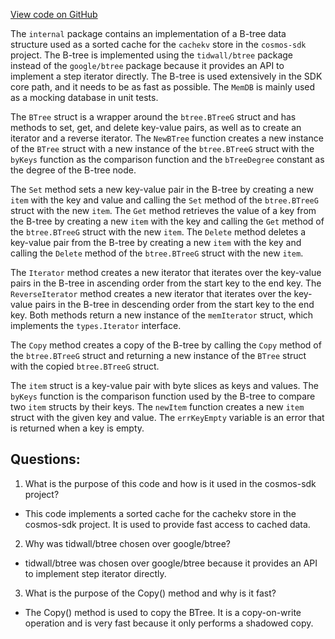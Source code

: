 [View code on GitHub](https://github.com/cosmos/cosmos-sdk.git/store/cachekv/internal/btree.go)

The `internal` package contains an implementation of a B-tree data structure used as a sorted cache for the `cachekv` store in the `cosmos-sdk` project. The B-tree is implemented using the `tidwall/btree` package instead of the `google/btree` package because it provides an API to implement a step iterator directly. The B-tree is used extensively in the SDK core path, and it needs to be as fast as possible. The `MemDB` is mainly used as a mocking database in unit tests.

The `BTree` struct is a wrapper around the `btree.BTreeG` struct and has methods to set, get, and delete key-value pairs, as well as to create an iterator and a reverse iterator. The `NewBTree` function creates a new instance of the `BTree` struct with a new instance of the `btree.BTreeG` struct with the `byKeys` function as the comparison function and the `bTreeDegree` constant as the degree of the B-tree node.

The `Set` method sets a new key-value pair in the B-tree by creating a new `item` with the key and value and calling the `Set` method of the `btree.BTreeG` struct with the new `item`. The `Get` method retrieves the value of a key from the B-tree by creating a new `item` with the key and calling the `Get` method of the `btree.BTreeG` struct with the new `item`. The `Delete` method deletes a key-value pair from the B-tree by creating a new `item` with the key and calling the `Delete` method of the `btree.BTreeG` struct with the new `item`.

The `Iterator` method creates a new iterator that iterates over the key-value pairs in the B-tree in ascending order from the start key to the end key. The `ReverseIterator` method creates a new iterator that iterates over the key-value pairs in the B-tree in descending order from the start key to the end key. Both methods return a new instance of the `memIterator` struct, which implements the `types.Iterator` interface.

The `Copy` method creates a copy of the B-tree by calling the `Copy` method of the `btree.BTreeG` struct and returning a new instance of the `BTree` struct with the copied `btree.BTreeG` struct.

The `item` struct is a key-value pair with byte slices as keys and values. The `byKeys` function is the comparison function used by the B-tree to compare two `item` structs by their keys. The `newItem` function creates a new `item` struct with the given key and value. The `errKeyEmpty` variable is an error that is returned when a key is empty.
## Questions: 
 1. What is the purpose of this code and how is it used in the cosmos-sdk project?
- This code implements a sorted cache for the cachekv store in the cosmos-sdk project. It is used to provide fast access to cached data.

2. Why was tidwall/btree chosen over google/btree?
- tidwall/btree was chosen over google/btree because it provides an API to implement step iterator directly.

3. What is the purpose of the Copy() method and why is it fast?
- The Copy() method is used to copy the BTree. It is a copy-on-write operation and is very fast because it only performs a shadowed copy.
